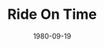 ---
discogs_id: 3282392
discogs_master_id: 966502
title: Ride On Time
artists: ['山下達郎']
date: 1980-09-19
genre: ['Pop']
image: Ride On Time-3282392.jpg
label: Air Records
country: Japan
styles: ['City Pop', 'Funk', 'Soul', 'Rock']
video: https://www.youtube.com/watch?v=5F_FrbZWApE
---